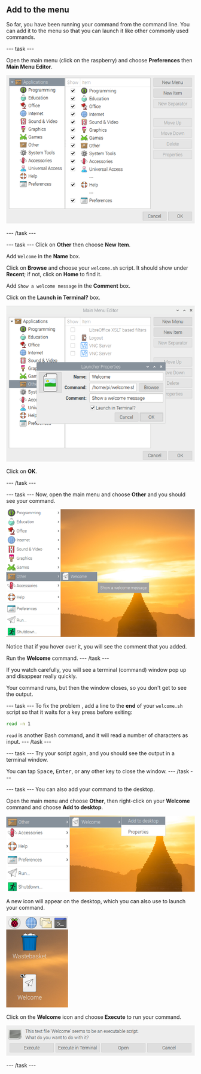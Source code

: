 ## Add to the menu

So far, you have been running your command from the command line. You can add it to the menu so that you can launch it like other commonly used commands. 

--- task ---

Open the main menu (click on the raspberry) and choose **Preferences** then **Main Menu Editor**.

![Main Menu Editor](images/command-menu-editor.png)

--- /task ---

--- task ---
Click on **Other** then choose **New Item**.

Add `Welcome` in the **Name** box. 

Click on **Browse** and choose your `welcome.sh` script. It should show under **Recent**; if not, click on **Home** to find it. 

Add `Show a welcome message` in the **Comment** box.

Click on the **Launch in Terminal?** box.

![Main Menu Editor](images/command-welcome-menu-item.png)

Click on **OK**.

--- /task ---

--- task ---
Now, open the main menu and choose **Other** and you should see your command.

![Main Menu Editor](images/command-welcome-menu.png)

Notice that if you hover over it, you will see the comment that you added.

Run the **Welcome** command.
--- /task ---

If you watch carefully, you will see a terminal (command) window pop up and disappear really quickly. 

Your command runs, but then the window closes, so you don't get to see the output.

--- task ---
To fix the problem , add a line to the **end** of your `welcome.sh` script so that it waits for a key press before exiting: 

```bash
read -n 1
```

`read` is another Bash command, and it will read a number of characters as input.
--- /task ---

--- task ---
Try your script again, and you should see the output in a terminal window. 

You can tap <kbd>Space</kbd>, <kbd>Enter</kbd>, or any other key to close the window.
--- /task ---

--- task ---
You can also add your command to the desktop. 

Open the main menu and choose **Other**, then right-click on your **Welcome** command and choose **Add to desktop**.

![Main Menu Editor](images/command-welcome-add.png)

A new icon will appear on the desktop, which you can also use to launch your command.  

![Main Menu Editor](images/command-welcome-desktop.png)


Click on the **Welcome** icon and choose **Execute** to run your command.

![Main Menu Editor](images/command-welcome-desktop-execute.png)

--- /task ---





